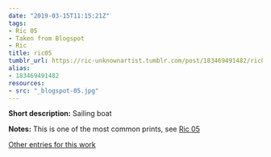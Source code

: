 ```yaml
---
date: "2019-03-15T11:15:21Z"
tags:
- Ric 05
- Taken from Blogspot
- Ric
title: ric05
tumblr_url: https://ric-unknownartist.tumblr.com/post/183469491482/ric05
alias:
- 183469491482
resources:
- src: "_blogspot-05.jpg"
---
```


**Short description:** Sailing boat

**Notes:** This is one of the most common prints, see [Ric 05](/tags/Ric-05)

[Other entries for this work](/tags/Ric-05)
